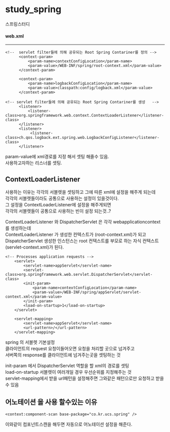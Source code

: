 study_spring
============

스프링스터디
#### web.xml
-------
~~~
<!--  servlet filter들에 의해 공유되는 Root Spring Contariner를 정의 -->
      <context-param>
          <param-name>contextConfigLocation</param-name>
          <param-value>/WEB-INF/spring/root-context.xml</param-value>
      </context-param>

      <context-param>
          <param-name>logbackConfigLocation</param-name>
          <param-value>classpath:config/logback.xml</param-value>
      </context-param>
	
<!-- servlet filter들에 의해 공유되는 Root Spring Contariner를 생성   -->
      <listener>
          <listener-class>org.springframework.web.context.ContextLoaderListener</listener-class>
      </listener>
      <listener>
           <listener-class>ch.qos.logback.ext.spring.web.LogbackConfigListener</listener-class>
      </listener>
~~~
param-value에 xml경로를 지정 해서 셋팅 해줄수 있음.  
사용하고자하는 리스너를 셋팅.  

ContextLoaderListener
-----
사용하는 이유는 각각의 서블렛을 셋팅하고 그에 따른 xml에 설정을 해주게 되는데  
각각의 서블렛들이라도 공통으로 사용하는 설정이 있을것이다.  
그 설정을 ContextLoaderListener에 설정을 해주게되면  
각각의 서블렛들이 공통으로 사용하는 빈이 설정 되는것..? 

ContextLoaderListener 와 DispatcherServlet 은 각각 webapplicationcontext 를 생성하는데    
ContextLoaderListener 가 생성한 컨텍스트가 (root-context.xml)가 되고 
DispatcherServlet  생성한 인스턴스는 root 컨텍스트를 부모로 하는 
자식 컨텍스트(servlet-context.xml)가 된다.    

~~~
<!-- Processes application requests -->
	<servlet>
		<servlet-name>appServlet</servlet-name>
		<servlet-class>org.springframework.web.servlet.DispatcherServlet</servlet-class>
		<init-param>
			<param-name>contextConfigLocation</param-name>
			<param-value>/WEB-INF/spring/appServlet/servlet-context.xml</param-value>
		</init-param>
		<load-on-startup>1</load-on-startup>
	</servlet>
		
	<servlet-mapping>
		<servlet-name>appServlet</servlet-name>
		<url-pattern>/</url-pattern>
	</servlet-mapping>
  ~~~
  
  spring 의 서블렛 기본설정  
  클라이언트의 request 요청이들어오면 요청을 처리할 곳으로 넘겨주고  
  서버쪽의 response를 클라이언트에 넘겨주는곳을 셋팅하는 것
  
  init-param 에서 DispatcherServlet 역할을 할 xml의 경로를 셋팅  
  load-on-startup 서블렛이 여러개일 경우 우선순위를 지정해주는 것  
  servlet-mapping에서 받을 url패턴을 설정해주면 그와같은 패턴으로만 요청하고 받을 수 있음 
  
 어노테이션 을 사용 할수있는 이유  
 -----
  ~~~~
  <context:component-scan base-package="co.kr.ucs.spring" />
  ~~~~
 이와같이 컴포넌트스캔을 해두면 자동으로 어노테이션 설정을 해준다.
 
 
 
 
  

